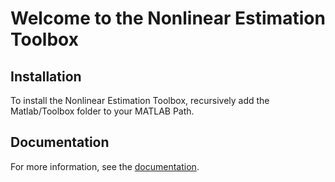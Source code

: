 # Welcome to the Nonlinear Estimation Toolbox

## Installation

To install the Nonlinear Estimation Toolbox, recursively add the Matlab/Toolbox folder to your MATLAB Path.

## Documentation

For more information, see the [documentation](https://nonlinearestimation.bitbucket.io).

